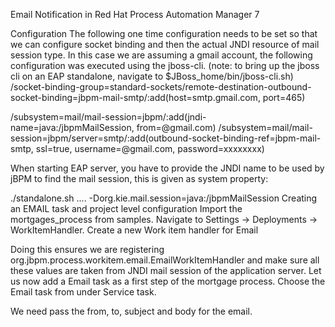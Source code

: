 
Email Notification in Red Hat Process Automation Manager 7

Configuration
The following one time configuration needs to be set so that we can configure socket binding and then the actual JNDI resource of mail session type. In this case we are assuming a gmail account, the following configuration was executed using the jboss-cli. 
(note: to bring up the jboss cli on an EAP standalone, navigate to $JBoss_home/bin/jboss-cli.sh)
/socket-binding-group=standard-sockets/remote-destination-outbound-socket-binding=jbpm-mail-smtp/:add(host=smtp.gmail.com, port=465)

/subsystem=mail/mail-session=jbpm/:add(jndi-name=java:/jbpmMailSession, from=<fromemail>@gmail.com)
/subsystem=mail/mail-session=jbpm/server=smtp/:add(outbound-socket-binding-ref=jbpm-mail-smtp, ssl=true, username=<toEmail>@gmail.com, password=xxxxxxxx)

When starting EAP server, you have to provide the JNDI name to be used by jBPM to find the mail session, this is given as system property:

./standalone.sh .... -Dorg.kie.mail.session=java:/jbpmMailSession
Creating an EMAIL task and project level configuration
Import the mortgages_process from samples.
Navigate to Settings -> Deployments -> WorkItemHandler. 
Create a new Work item handler for Email 

Doing this ensures we are registering org.jbpm.process.workitem.email.EmailWorkItemHandler and make sure all these values are taken from JNDI mail session of the application server.
Let us now add a Email task as a first step of the mortgage process. Choose the Email task from under Service task.

We need pass the from, to, subject and body for the email.


